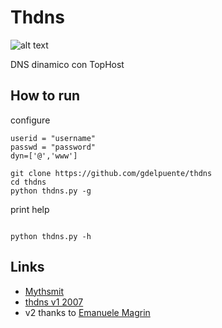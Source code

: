 Thdns
===
![alt text](https://raw.githubusercontent.com/gdelpuente/thdns/master/DDNSTophost.png)

DNS dinamico con TopHost


How to run
---

configure

```
userid = "username"
passwd = "password"
dyn=['@','www']
```
```
git clone https://github.com/gdelpuente/thdns
cd thdns
python thdns.py -g
```

print help

```

python thdns.py -h
```

Links
---

- [Mythsmit](https://danielepaganelli.wordpress.com/2007/11/29/dns-dinamico-con-tophost/)
- [thdns v1 2007](https://bitbucket.org/mythsmith/thdns)
- v2 thanks to [Emanuele Magrin](mailto:emamobile@gmail.com)
